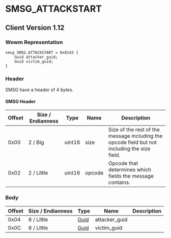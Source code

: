 # SMSG_ATTACKSTART
## Client Version 1.12

### Wowm Representation
```rust,ignore
smsg SMSG_ATTACKSTART = 0x0143 {
    Guid attacker_guid;
    Guid victim_guid;
}
```
### Header
SMSG have a header of 4 bytes.

#### SMSG Header
| Offset | Size / Endianness | Type   | Name   | Description |
| ------ | ----------------- | ------ | ------ | ----------- |
| 0x00   | 2 / Big           | uint16 | size   | Size of the rest of the message including the opcode field but not including the size field.|
| 0x02   | 2 / Little        | uint16 | opcode | Opcode that determines which fields the message contains.|
### Body
| Offset | Size / Endianness | Type | Name | Description |
| ------ | ----------------- | ---- | ---- | ----------- |
| 0x04 | 8 / Little | [Guid](../spec/packed-guid.md) | attacker_guid |  |
| 0x0C | 8 / Little | [Guid](../spec/packed-guid.md) | victim_guid |  |
